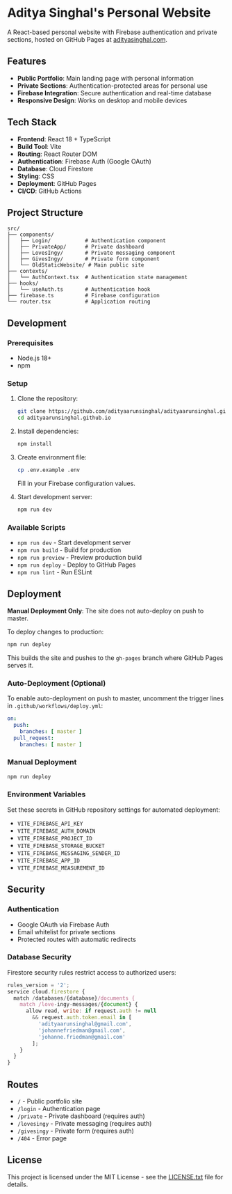 # Aditya Singhal's Personal Website

A React-based personal website with Firebase authentication and private sections, hosted on GitHub Pages at [adityasinghal.com](https://adityasinghal.com).

## Features

- **Public Portfolio**: Main landing page with personal information
- **Private Sections**: Authentication-protected areas for personal use
- **Firebase Integration**: Secure authentication and real-time database
- **Responsive Design**: Works on desktop and mobile devices

## Tech Stack

- **Frontend**: React 18 + TypeScript
- **Build Tool**: Vite
- **Routing**: React Router DOM
- **Authentication**: Firebase Auth (Google OAuth)
- **Database**: Cloud Firestore
- **Styling**: CSS
- **Deployment**: GitHub Pages
- **CI/CD**: GitHub Actions

## Project Structure

```
src/
├── components/
│   ├── Login/           # Authentication component
│   ├── PrivateApp/      # Private dashboard
│   ├── LovesIngy/       # Private messaging component
│   ├── GivesIngy/       # Private form component
│   └── OldStaticWebsite/ # Main public site
├── contexts/
│   └── AuthContext.tsx  # Authentication state management
├── hooks/
│   └── useAuth.ts       # Authentication hook
├── firebase.ts          # Firebase configuration
└── router.tsx           # Application routing
```

## Development

### Prerequisites
- Node.js 18+
- npm

### Setup
1. Clone the repository:
   ```bash
   git clone https://github.com/adityaarunsinghal/adityaarunsinghal.github.io.git
   cd adityaarunsinghal.github.io
   ```

2. Install dependencies:
   ```bash
   npm install
   ```

3. Create environment file:
   ```bash
   cp .env.example .env
   ```
   Fill in your Firebase configuration values.

4. Start development server:
   ```bash
   npm run dev
   ```

### Available Scripts
- `npm run dev` - Start development server
- `npm run build` - Build for production
- `npm run preview` - Preview production build
- `npm run deploy` - Deploy to GitHub Pages
- `npm run lint` - Run ESLint

## Deployment

**Manual Deployment Only**: The site does not auto-deploy on push to master.

To deploy changes to production:
```bash
npm run deploy
```

This builds the site and pushes to the `gh-pages` branch where GitHub Pages serves it.

### Auto-Deployment (Optional)
To enable auto-deployment on push to master, uncomment the trigger lines in `.github/workflows/deploy.yml`:
```yaml
on:
  push:
    branches: [ master ]
  pull_request:
    branches: [ master ]
```

### Manual Deployment
```bash
npm run deploy
```

### Environment Variables
Set these secrets in GitHub repository settings for automated deployment:
- `VITE_FIREBASE_API_KEY`
- `VITE_FIREBASE_AUTH_DOMAIN`
- `VITE_FIREBASE_PROJECT_ID`
- `VITE_FIREBASE_STORAGE_BUCKET`
- `VITE_FIREBASE_MESSAGING_SENDER_ID`
- `VITE_FIREBASE_APP_ID`
- `VITE_FIREBASE_MEASUREMENT_ID`

## Security

### Authentication
- Google OAuth via Firebase Auth
- Email whitelist for private sections
- Protected routes with automatic redirects

### Database Security
Firestore security rules restrict access to authorized users:
```javascript
rules_version = '2';
service cloud.firestore {
  match /databases/{database}/documents {
    match /love-ingy-messages/{document} {
      allow read, write: if request.auth != null 
        && request.auth.token.email in [
          'adityaarunsinghal@gmail.com', 
          'johannefriedman@gmail.com',
          'johanne.friedman@gmail.com'
        ];
    }
  }
}
```

## Routes

- `/` - Public portfolio site
- `/login` - Authentication page
- `/private` - Private dashboard (requires auth)
- `/lovesingy` - Private messaging (requires auth)
- `/givesingy` - Private form (requires auth)
- `/404` - Error page

## License

This project is licensed under the MIT License - see the [LICENSE.txt](LICENSE.txt) file for details.